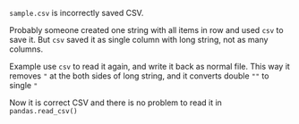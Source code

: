 `sample.csv` is incorrectly saved CSV. 

Probably someone created one string with all items in row and used `csv` to save it. 
But `csv` saved it as single column with long string, not as many columns.

Example use `csv` to read it again, and write it back as normal file.
This way it removes `"` at the both sides of long string, 
and it converts double `""` to single `"`

Now it is correct CSV and there is no problem to read it in `pandas.read_csv()`

